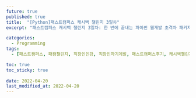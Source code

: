 ```yaml
---
future: true
published: true
title:  "[Python]패스트캠퍼스 캐시백 챌린지 3일차"
excerpt: "패스트캠퍼스 캐시백 챌린지 3일차: 한 번에 끝내는 파이썬 웹개발 초격차 패키지 Online"

categories:
  - Programming
tags:
  - [패스트캠퍼스, 패캠챌린지, 직장인인강, 직장인자기계발, 패스트캠퍼스후기, 캐시백챌린지, 캐시백, 환급챌린지, 한번에끝내는파이썬웹개발초격차패키지Online]

toc: true
toc_sticky: true
 
date: 2022-04-20
last_modified_at: 2022-04-20
---
```

